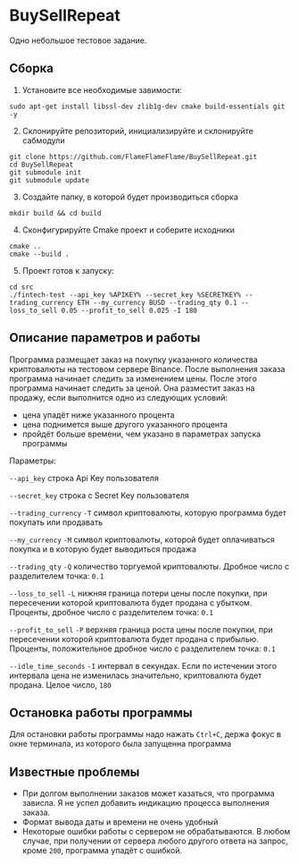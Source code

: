 # BuySellRepeat

Одно небольшое тестовое задание.

## Сборка

1. Установите все необходимые завимости:

` sudo apt-get install libssl-dev zlib1g-dev cmake build-essentials git -y `

2. Склонируйте репозиторий, инициализируйте и склонируйте сабмодули
```
git clone https://github.com/FlameFlameFlame/BuySellRepeat.git 
cd BuySellRepeat
git submodule init 
git submodule update 
```
3. Создайте папку, в которой будет производиться сборка
```
mkdir build && cd build
```
4. Сконфигурируйте Cmake проект и соберите исходники
```
cmake ..
cmake --build .
```
5. Проект готов к запуску:
```
cd src
./fintech-test --api_key %APIKEY% --secret_key %SECRETKEY% --trading_currency ETH --my_currency BUSD --trading_qty 0.1 --loss_to_sell 0.05 --profit_to_sell 0.025 -I 180
```

## Описание параметров и работы

Программа размещает заказ на покупку указанного количества криптовалюты на тестовом сервере Binance. После выполнения заказа программа начинает следить за
изменением цены. После этого программа начинает следить за ценой. Она разместит заказ на продажу, если выполнится одно из следующих условий:
* цена упадёт ниже указанного процента
* цена поднимется выше другого указанного процента
* пройдёт больше времени, чем указано в параметрах запуска программы

Параметры:

`--api_key` строка Api Key пользователя

`--secret_key` строка с Secret Key пользователя

`--trading_currency` `-T` символ криптовалюты, которую программа будет покупать или продавать

`--my_currency` `-M` символ криптовалюты, которой будет оплачиваться покупка и в которую будет выводиться продажа

`--trading_qty` `-Q` количество торгуемой криптовалюты. Дробное число с разделителем точка: `0.1`

`--loss_to_sell` `-L` нижняя граница потери цены после покупки, при пересечении которой криптовалюта будет продана с убытком. Проценты, дробное число с разделителем точка: `0.1`

`--profit_to_sell` `-P` верхняя граница роста цены после покупки, при пересечении которой криптовалюта будет продана с прибылью. Проценты, положительное дробное число с разделителем точка: `0.1`

`--idle_time_seconds` `-I` интервал в секундах. Если по истечении этого интервала цена не изменилась значительно, криптовалюта будет продана. Целое число, `180`

## Остановка работы программы

Для остановки работы программы надо нажать `Ctrl+C`, держа фокус в окне терминала, из которого была запущенна программа

## Известные проблемы

* При долгом выполнении заказов может казаться, что программа зависла. Я не успел добавить индикацию процесса выполнения заказа.
* Формат вывода даты и времени не очень удобный
* Некоторые ошибки работы с сервером не обрабатываются. В любом случае, при получении от сервера любого другого ответа на запрос, кроме `200`, программа упадёт с ошибкой.

